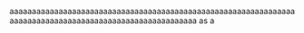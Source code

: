 aaaaaaaaaaaaaaaaaaaaaaaaaaaaaaaaaaaaaaaaaaaaaaaaaaaaaaaaaaaaaaaaaaaaaaaaaaaaaaaaaaaaaaaaaaaaaaaaaaaaaaaaaa
as
a
